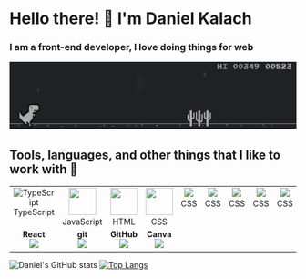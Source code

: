 # Hello there! 👋 I'm Daniel Kalach 
### I am a front-end developer, I love doing things for web
![](https://raw.githubusercontent.com/meskal1/codewars/main/dino.gif)
## Tools, languages, and other things that I like to work with :star_struck:
<!--- 
![]()
![](https://starchart.cc/meskal1/https://github.com/meskal1/cards.svg)
https://www.vectorlogo.zone/util/preview.html?image=/logos/typescriptlang/typescriptlang-icon.svg
https://devicon-website.vercel.app/api/typescript/original.svg
https://www.vectorlogo.zone/logos/typescriptlang/typescriptlang-icon.svg
![](https://img.shields.io/badge/Adobe%20Illustrator-FF9A00?style=for-the-badge&logo=adobe%20illustrator&logoColor=white) --->
<table width="520px">
    <tbody>
        <tr valign="top">
            <td width="80px" align="center">
            <img height="48" src="https://devicon-website.vercel.app/api/typescript/original.svg" alt="TypeScript">
            <span>TypeScript</span>
            </td>
            <td width="80px" align="center">
            <img height="48" width="48" style="max-width: 100%;" src="https://devicon-website.vercel.app/api/javascript/original.svg">
            <span>JavaScript</span>
            </td>
            <td width="80px" align="center">
            <img height="48" width="48" style="max-width: 100%;" src="https://cdn.jsdelivr.net/gh/devicons/devicon/icons/html5/html5-original.svg">
            <span>HTML</span>
            </td>
            <td width="80px" align="center">
            <img height="48" width="48" style="max-width: 100%;" src="https://cdn.jsdelivr.net/gh/devicons/devicon/icons/css3/css3-original.svg">
            <span>CSS</span>
            </td>
            <td width="80px" align="center">
            <img height="48px" src="https://cdn.jsdelivr.net/gh/devicons/devicon/icons/css3/css3-original.svg">
            <span>CSS</span>
            </td>
            <td width="80px" align="center">
            <img height="48px" src="https://cdn.jsdelivr.net/gh/devicons/devicon/icons/css3/css3-original.svg">
            <span>CSS</span>
            </td>
            <td width="80px" align="center">
            <img height="48px" src="https://cdn.jsdelivr.net/gh/devicons/devicon/icons/css3/css3-original.svg">
            <span>CSS</span>
            </td>
            <td width="80px" align="center">
            <img height="48px" src="https://cdn.jsdelivr.net/gh/devicons/devicon/icons/css3/css3-original.svg">
            <span>CSS</span>
            </td>
            <td width="80px" align="center">
            <img height="48px" src="https://cdn.jsdelivr.net/gh/devicons/devicon/icons/css3/css3-original.svg">
            <span>CSS</span>
            </td>
        </tr>
        <tr valign="top">
            <td width="80px" align="center">
            <span><strong>React</strong></span><br>
            <img height="32px" src="https://cdn.jsdelivr.net/gh/devicons/devicon/icons/react/react-original.svg">
            </td>
            <td width="80px" align="center">
            <span><strong>git</strong></span><br>
            <img height="32px" src="https://cdn.jsdelivr.net/gh/devicons/devicon/icons/git/git-plain.svg">
            </td>
            <td width="80px" align="center">
            <span><strong>GitHub</strong></span><br>
            <img height="32px" src="https://cdn.jsdelivr.net/gh/devicons/devicon/icons/github/github-original.svg">
            <td width="80px" align="center">
            <span><strong>Canva</strong></span><br>
            <img height="32px" src="https://cdn.jsdelivr.net/gh/devicons/devicon/icons/canva/canva-original.svg">
            </td>
        </tr>
    </tbody>
</table>

![Daniel's GitHub stats](https://github-readme-stats.vercel.app/api?username=meskal1&show_icons=true&card_width=450&hide_title=true&hide=contribs&theme=dracula&line_height=24&hide_border=true)
[![Top Langs](https://github-readme-stats.vercel.app/api/top-langs/?username=meskal1&layout=compact&card_width=342&hide_title=true&theme=dracula&hide_border=true)](https://github.com/meskal1/github-readme-stats)
<!--- ![](https://komarev.com/ghpvc/?username=meskal1) --->
